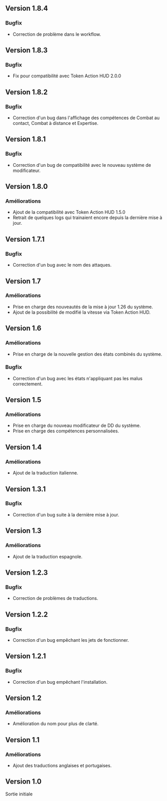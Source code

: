 ## Version 1.8.4
### Bugfix
- Correction de problème dans le workflow.

## Version 1.8.3
### Bugfix
- Fix pour compatibilité avec Token Action HUD 2.0.0

## Version 1.8.2
### Bugfix
- Correction d'un bug dans l'affichage des compétences de Combat au contact, Combat à distance et Expertise.

## Version 1.8.1
### Bugfix
- Correction d'un bug de compatibilité avec le nouveau système de modificateur.

## Version 1.8.0
### Améliorations
- Ajout de la compatibilité avec Token Action HUD 1.5.0
- Retrait de quelques logs qui trainaient encore depuis la dernière mise à jour.

## Version 1.7.1
### Bugfix
- Correction d'un bug avec le nom des attaques.

## Version 1.7
### Améliorations
- Prise en charge des nouveautés de la mise à jour 1.26 du système.
- Ajout de la possibilité de modifié la vitesse via Token Action HUD.

## Version 1.6
### Améliorations
- Prise en charge de la nouvelle gestion des états combinés du système.

### Bugfix
- Correction d'un bug avec les états n'appliquant pas les malus correctement.

## Version 1.5
### Améliorations
- Prise en charge du nouveau modificateur de DD du système.
- Prise en charge des compétences personnalisées.

## Version 1.4
### Améliorations
- Ajout de la traduction italienne.

## Version 1.3.1
### Bugfix
- Correction d'un bug suite à la dernière mise à jour.

## Version 1.3
### Améliorations
- Ajout de la traduction espagnole.

## Version 1.2.3
### Bugfix
- Correction de problèmes de traductions.

## Version 1.2.2
### Bugfix
- Correction d'un bug empêchant les jets de fonctionner.

## Version 1.2.1
### Bugfix
- Correction d'un bug empêchant l'installation.

## Version 1.2
### Améliorations
- Amélioration du nom pour plus de clarté.

## Version 1.1
### Améliorations
- Ajout des traductions anglaises et portugaises.

## Version 1.0
Sortie initiale
